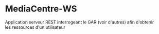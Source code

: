 # MediaCentre-WS
Application serveur REST interrogeant le GAR (voir d'autres) afin d'obtenir les ressources d'un utilisateur
